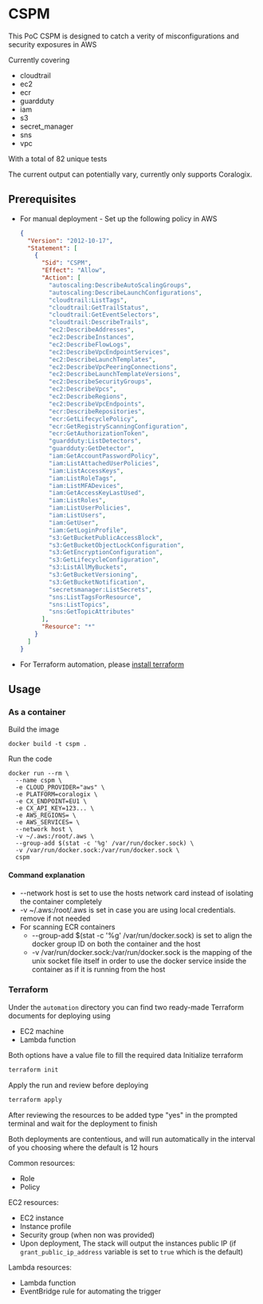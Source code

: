 # CSPM
This PoC CSPM is designed to catch a verity of misconfigurations and security exposures in AWS

Currently covering
* cloudtrail
* ec2
* ecr
* guardduty
* iam
* s3
* secret_manager
* sns
* vpc

With a total of 82 unique tests 

The current output can potentially vary, currently only supports Coralogix.  
## Prerequisites 
* For manual deployment - Set up the following policy in AWS 
    ```json
    {
      "Version": "2012-10-17",
      "Statement": [
        {
          "Sid": "CSPM",
          "Effect": "Allow",
          "Action": [
            "autoscaling:DescribeAutoScalingGroups",
            "autoscaling:DescribeLaunchConfigurations",
            "cloudtrail:ListTags",
            "cloudtrail:GetTrailStatus",
            "cloudtrail:GetEventSelectors",
            "cloudtrail:DescribeTrails",
            "ec2:DescribeAddresses",
            "ec2:DescribeInstances",
            "ec2:DescribeFlowLogs",
            "ec2:DescribeVpcEndpointServices",
            "ec2:DescribeLaunchTemplates",
            "ec2:DescribeVpcPeeringConnections",
            "ec2:DescribeLaunchTemplateVersions",
            "ec2:DescribeSecurityGroups",
            "ec2:DescribeVpcs",
            "ec2:DescribeRegions",
            "ec2:DescribeVpcEndpoints",
            "ecr:DescribeRepositories",
            "ecr:GetLifecyclePolicy",
            "ecr:GetRegistryScanningConfiguration",
            "ecr:GetAuthorizationToken",
            "guardduty:ListDetectors",
            "guardduty:GetDetector",
            "iam:GetAccountPasswordPolicy",
            "iam:ListAttachedUserPolicies",
            "iam:ListAccessKeys",
            "iam:ListRoleTags",
            "iam:ListMFADevices",
            "iam:GetAccessKeyLastUsed",
            "iam:ListRoles",
            "iam:ListUserPolicies",
            "iam:ListUsers",
            "iam:GetUser",
            "iam:GetLoginProfile",
            "s3:GetBucketPublicAccessBlock",
            "s3:GetBucketObjectLockConfiguration",
            "s3:GetEncryptionConfiguration",
            "s3:GetLifecycleConfiguration",
            "s3:ListAllMyBuckets",
            "s3:GetBucketVersioning",
            "s3:GetBucketNotification",
            "secretsmanager:ListSecrets",
            "sns:ListTagsForResource",
            "sns:ListTopics",
            "sns:GetTopicAttributes"
          ],
          "Resource": "*"
        }
      ]
    }
    ```
* For Terraform automation, please [install terraform](https://developer.hashicorp.com/terraform/tutorials/aws-get-started/install-cli)

## Usage
### As a container
Build the image
```shell
docker build -t cspm .
```

Run the code
```shell
docker run --rm \
  --name cspm \
  -e CLOUD_PROVIDER="aws" \
  -e PLATFORM=coralogix \
  -e CX_ENDPOINT=EU1 \
  -e CX_API_KEY=123... \
  -e AWS_REGIONS= \
  -e AWS_SERVICES= \
  --network host \
  -v ~/.aws:/root/.aws \
  --group-add $(stat -c '%g' /var/run/docker.sock) \
  -v /var/run/docker.sock:/var/run/docker.sock \
  cspm
```

#### Command explanation
* --network host is set to use the hosts network card instead of isolating the container completely
* -v ~/.aws:/root/.aws is set in case you are using local credentials. remove if not needed
* For scanning ECR containers
  * --group-add $(stat -c '%g' /var/run/docker.sock) is set to align the docker group ID on both the container and the host
  * -v /var/run/docker.sock:/var/run/docker.sock is the mapping of the unix socket file itself in order to use the docker service inside the container as if it is running from the host

### Terraform
Under the `automation` directory you can find two ready-made Terraform documents for deploying using
* EC2 machine
* Lambda function

Both options have a value file to fill the required data
Initialize terraform 
```bash
terraform init
```
Apply the run and review before deploying
```bash
terraform apply
```

After reviewing the resources to be added type "yes" in the prompted terminal and wait for the deployment to finish

Both deployments are contentious, and will run automatically in the interval of you choosing where the default is 12 hours

Common resources:
- Role
- Policy

EC2 resources:
- EC2 instance
- Instance profile
- Security group (when non was provided)
- Upon deployment, The stack will output the instances public IP (if `grant_public_ip_address` variable is set to `true` which is the default)

Lambda resources:
- Lambda function
- EventBridge rule for automating the trigger
